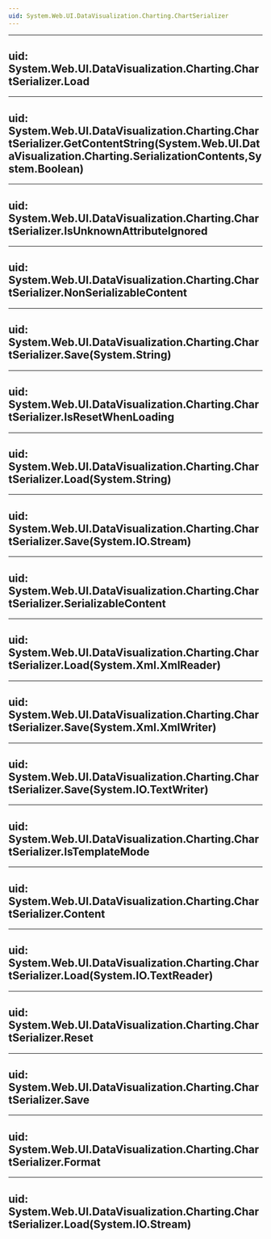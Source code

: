 ```yaml
---
uid: System.Web.UI.DataVisualization.Charting.ChartSerializer
---
```


---
uid: System.Web.UI.DataVisualization.Charting.ChartSerializer.Load
---

---
uid: System.Web.UI.DataVisualization.Charting.ChartSerializer.GetContentString(System.Web.UI.DataVisualization.Charting.SerializationContents,System.Boolean)
---

---
uid: System.Web.UI.DataVisualization.Charting.ChartSerializer.IsUnknownAttributeIgnored
---

---
uid: System.Web.UI.DataVisualization.Charting.ChartSerializer.NonSerializableContent
---

---
uid: System.Web.UI.DataVisualization.Charting.ChartSerializer.Save(System.String)
---

---
uid: System.Web.UI.DataVisualization.Charting.ChartSerializer.IsResetWhenLoading
---

---
uid: System.Web.UI.DataVisualization.Charting.ChartSerializer.Load(System.String)
---

---
uid: System.Web.UI.DataVisualization.Charting.ChartSerializer.Save(System.IO.Stream)
---

---
uid: System.Web.UI.DataVisualization.Charting.ChartSerializer.SerializableContent
---

---
uid: System.Web.UI.DataVisualization.Charting.ChartSerializer.Load(System.Xml.XmlReader)
---

---
uid: System.Web.UI.DataVisualization.Charting.ChartSerializer.Save(System.Xml.XmlWriter)
---

---
uid: System.Web.UI.DataVisualization.Charting.ChartSerializer.Save(System.IO.TextWriter)
---

---
uid: System.Web.UI.DataVisualization.Charting.ChartSerializer.IsTemplateMode
---

---
uid: System.Web.UI.DataVisualization.Charting.ChartSerializer.Content
---

---
uid: System.Web.UI.DataVisualization.Charting.ChartSerializer.Load(System.IO.TextReader)
---

---
uid: System.Web.UI.DataVisualization.Charting.ChartSerializer.Reset
---

---
uid: System.Web.UI.DataVisualization.Charting.ChartSerializer.Save
---

---
uid: System.Web.UI.DataVisualization.Charting.ChartSerializer.Format
---

---
uid: System.Web.UI.DataVisualization.Charting.ChartSerializer.Load(System.IO.Stream)
---
